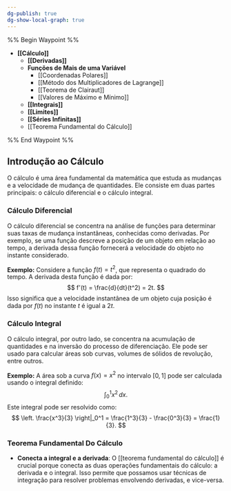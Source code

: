 ```yaml
---
dg-publish: true
dg-show-local-graph: true
---
```


%% Begin Waypoint %%

- **[[Cálculo]]**
	- **[[Derivadas]]**
	- **Funções de Mais de uma Variável**
		- [[Coordenadas Polares]]
		- [[Método dos Multiplicadores de Lagrange]]
		- [[Teorema de Clairaut]]
		- [[Valores de Máximo e Mínimo]]
	- **[[Integrais]]**
	- **[[Limites]]**
	- **[[Séries Infinitas]]**
	- [[Teorema Fundamental do Cálculo]]

%% End Waypoint %%

## Introdução ao Cálculo

O cálculo é uma área fundamental da matemática que estuda as mudanças e a velocidade de mudança de quantidades. Ele consiste em duas partes principais: o cálculo diferencial e o cálculo integral.

### Cálculo Diferencial

O cálculo diferencial se concentra na análise de funções para determinar suas taxas de mudança instantâneas, conhecidas como derivadas. Por exemplo, se uma função descreve a posição de um objeto em relação ao tempo, a derivada dessa função fornecerá a velocidade do objeto no instante considerado.

**Exemplo:**
Considere a função $f(t) = t^2$, que representa o quadrado do tempo. A derivada desta função é dada por:
$$
f'(t) = \frac{d}{dt}(t^2) = 2t.
$$
Isso significa que a velocidade instantânea de um objeto cuja posição é dada por $f(t)$ no instante $t$ é igual a $2t$.

### Cálculo Integral

O cálculo integral, por outro lado, se concentra na acumulação de quantidades e na inversão do processo de diferenciação. Ele pode ser usado para calcular áreas sob curvas, volumes de sólidos de revolução, entre outros.

**Exemplo:**
A área sob a curva $f(x) = x^2$ no intervalo $[0, 1]$ pode ser calculada usando o integral definido:
$$
\int_{0}^{1} x^2 \, dx.
$$
Este integral pode ser resolvido como:
$$
\left. \frac{x^3}{3} \right|_0^1 = \frac{1^3}{3} - \frac{0^3}{3} = \frac{1}{3}.
$$
### Teorema Fundamental Do Cálculo

- **Conecta a integral e a derivada**: O [[teorema fundamental do cálculo]] é crucial porque conecta as duas operações fundamentais do cálculo: a derivada e o integral. Isso permite que possamos usar técnicas de integração para resolver problemas envolvendo derivadas, e vice-versa.
